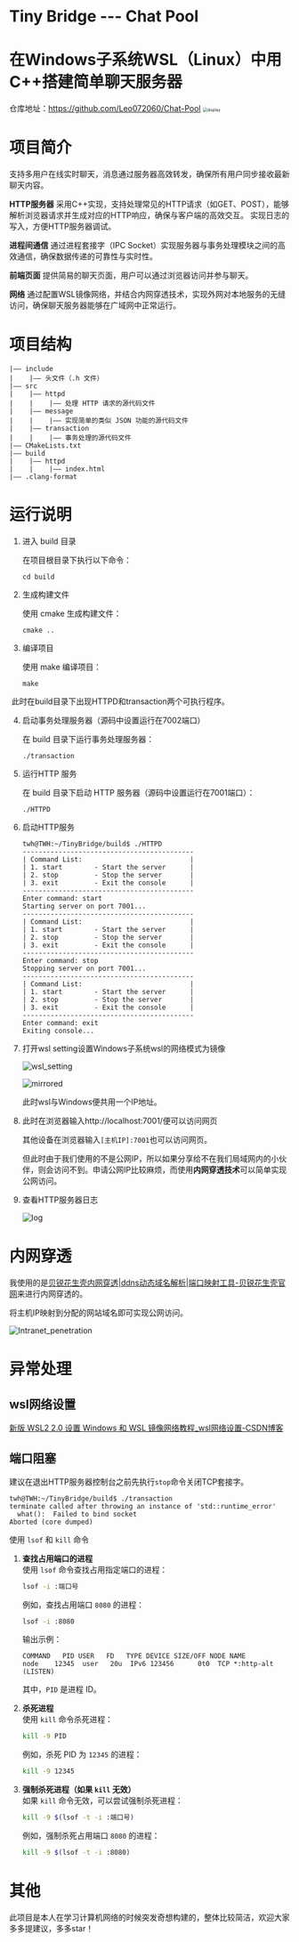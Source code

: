 # Tiny Bridge --- Chat Pool

# 在Windows子系统WSL（Linux）中用C++搭建简单聊天服务器
仓库地址：https://github.com/Leo072060/Chat-Pool
<img src=".\assert\display.jpg" alt="display" style="zoom: 50%;" />

# 项目简介

支持多用户在线实时聊天，消息通过服务器高效转发，确保所有用户同步接收最新聊天内容。

**HTTP服务器**
采用C++实现，支持处理常见的HTTP请求（如GET、POST），能够解析浏览器请求并生成对应的HTTP响应，确保与客户端的高效交互。
实现日志的写入，方便HTTP服务器调试。

**进程间通信**
通过进程套接字（IPC Socket）实现服务器与事务处理模块之间的高效通信，确保数据传递的可靠性与实时性。

**前端页面**
提供简易的聊天页面，用户可以通过浏览器访问并参与聊天。

**网络**
通过配置WSL镜像网络，并结合内网穿透技术，实现外网对本地服务的无缝访问，确保聊天服务器能够在广域网中正常运行。

# 项目结构
```
|—— include
|    |—— 头文件（.h 文件）
|—— src
|    |—— httpd
|    |    |—— 处理 HTTP 请求的源代码文件
|    |—— message
|    |    |—— 实现简单的类似 JSON 功能的源代码文件
|    |—— transaction
|    |    |—— 事务处理的源代码文件
|—— CMakeLists.txt
|—— build
|    |—— httpd
|    |    |—— index.html
|—— .clang-format
```
# 运行说明

1. 进入 build 目录

   在项目根目录下执行以下命令：

   ```shell
   cd build
   ```

2. 生成构建文件

   使用 cmake 生成构建文件：

   ```shell
   cmake ..
   ```

3. 编译项目

   使用 make 编译项目：

   ```shell
   make
   ```

​	此时在build目录下出现HTTPD和transaction两个可执行程序。

4. 启动事务处理服务器（源码中设置运行在7002端口）

   在 build 目录下运行事务处理服务器：

   ```shell
   ./transaction
   ```

5. 运行HTTP 服务

   在 build 目录下启动 HTTP 服务器（源码中设置运行在7001端口）：

   ```shell
   ./HTTPD
   ```

6. 启动HTTP服务

   ```shell
   twh@TWH:~/TinyBridge/build$ ./HTTPD 
   -------------------------------------------
   | Command List:                           |
   | 1. start        - Start the server      |
   | 2. stop         - Stop the server       |
   | 3. exit         - Exit the console      |
   -------------------------------------------
   Enter command: start
   Starting server on port 7001...
   -------------------------------------------
   | Command List:                           |
   | 1. start        - Start the server      |
   | 2. stop         - Stop the server       |
   | 3. exit         - Exit the console      |
   -------------------------------------------
   Enter command: stop
   Stopping server on port 7001...
   -------------------------------------------
   | Command List:                           |
   | 1. start        - Start the server      |
   | 2. stop         - Stop the server       |
   | 3. exit         - Exit the console      |
   -------------------------------------------
   Enter command: exit
   Exiting console...
   ```

7. 打开wsl setting设置Windows子系统wsl的网络模式为镜像

   <img src="./assert/wsl_setting.png" alt="wsl_setting"  />

   ![mirrored](assert/mirrored.png)

   此时wsl与Windows便共用一个IP地址。

8. 此时在浏览器输入http://localhost:7001/便可以访问网页

   其他设备在浏览器输入`[主机IP]:7001`也可以访问网页。

   但此时由于我们使用的不是公网IP，所以如果分享给不在我们局域网内的小伙伴，则会访问不到。申请公网IP比较麻烦，而使用**内网穿透技术**可以简单实现公网访问。

9. 查看HTTP服务器日志

   ![log](assert/log.png)

# 内网穿透

我使用的是[贝锐花生壳内网穿透|ddns动态域名解析|端口映射工具-贝锐花生壳官网](https://hsk.oray.com/)来进行内网穿透的。

将主机IP映射到分配的网站域名即可实现公网访问。

![Intranet_penetration](assert/Intranet_penetration.png)

# 异常处理

## wsl网络设置

[新版 WSL2 2.0 设置 Windows 和 WSL 镜像网络教程_wsl网络设置-CSDN博客](https://blog.csdn.net/Magicamazing/article/details/143505036)

## 端口阻塞

建议在退出HTTP服务器控制台之前先执行`stop`命令关闭TCP套接字。

```shell
twh@TWH:~/TinyBridge/build$ ./transaction 
terminate called after throwing an instance of 'std::runtime_error'
  what():  Failed to bind socket
Aborted (core dumped)
```

使用 `lsof` 和 `kill` 命令

1. **查找占用端口的进程**  
   使用 `lsof` 命令查找占用指定端口的进程：

   ```bash
   lsof -i :端口号
   ```

   例如，查找占用端口 `8080` 的进程：

   ```bash
   lsof -i :8080
   ```

   输出示例：

   ```
   COMMAND   PID USER   FD   TYPE DEVICE SIZE/OFF NODE NAME
   node    12345  user   20u  IPv6 123456      0t0  TCP *:http-alt (LISTEN)
   ```

   其中，`PID` 是进程 ID。

2. **杀死进程**  
   使用 `kill` 命令杀死进程：

   ```bash
   kill -9 PID
   ```

   例如，杀死 PID 为 `12345` 的进程：

   ```bash
   kill -9 12345
   ```

3. **强制杀死进程（如果 `kill` 无效）**  
   如果 `kill` 命令无效，可以尝试强制杀死进程：

   ```bash
   kill -9 $(lsof -t -i :端口号)
   ```

   例如，强制杀死占用端口 `8080` 的进程：

   ```bash
   kill -9 $(lsof -t -i :8080)
   ```

# 其他

此项目是本人在学习计算机网络的时候突发奇想构建的，整体比较简洁，欢迎大家多多提建议，多多star！